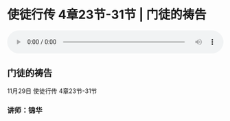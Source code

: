 # 使徒行传 4章23节-31节 | 门徒的祷告

<audio style="width: 100%;" preload="false" controls controlslist="nodownload"><source src="https://cdn.simai.ml/audio/mp3/2020/tu_4_23-31-201129.mp3" type="audio/mpeg">Your browser does not support the audio element.</audio>

## 门徒的祷告
11月29日 
使徒行传 4章23节-31节
### 讲师：锦华


